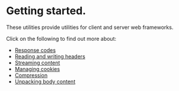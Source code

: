 # Getting started.

These utilities provide utilities for client and server web frameworks.

Click on the following to find out more about:

- [Response codes](response-codes.md)
- [Reading and writing headers](headers.md)
- [Streaming content](streaming-content.md)
- [Managing cookies](cookies.md)
- [Compression](compression.md)
- [Unpacking body content](unpacking.md)
